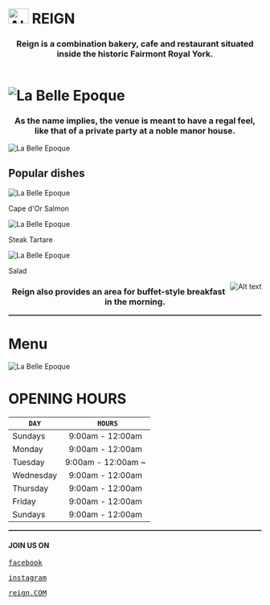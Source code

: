 

# <img src="https://encrypted-tbn0.gstatic.com/images?q=tbn:ANd9GcRtwTaWOdySo70vcQgijoH1RJ5XgQHXlA-dJ86Jd50mXB-wlfYQqMU5huyVWdJW3Ux6aiU&usqp=CAU" alt="Alt text" width="40" height="30">  REIGN 





  <h3 align="center"> 

Reign is a combination bakery, cafe and restaurant situated inside the historic Fairmont Royal York.

 </h3> 

<hr style="height:0px; border:none; color:#333; background-color:#333;">

# ![La Belle Epoque](https://resizer.otstatic.com/v2/photos/wide-huge/3/26520443.jpg)


 

<h3 align="center"> 



As the name implies, the venue is meant to have a regal feel, like that of a private party at a noble manor house. </h3> 


![La Belle Epoque](https://media.blogto.com/listings/20190716-Reign20.jpg?w=2048&cmd=resize_then_crop&height=1365&quality=70 )



## Popular dishes



![La Belle Epoque](https://resizer.otstatic.com/v2/photos/wide-large/1/49209007.jpg )

Cape d'Or Salmon



![La Belle Epoque](https://resizer.otstatic.com/v2/photos/wide-large/1/46835737.jpg )

Steak Tartare



![La Belle Epoque](https://resizer.otstatic.com/v2/photos/wide-large/1/42899162.jpg)

Salad






<img src="https://media.blogto.com/uploads/2019/07/26/1564155291-20190716-Reign21.jpg?w=1400&cmd=resize&height=2500&quality=70" alt="Alt text" align="right">    



<h3 align="center"> 


Reign also provides an area for buffet-style breakfast in the morning.


 </h3> 



<hr style="height:2px; border:none; color:#333; background-color:#333;">

# Menu








![La Belle Epoque](https://cdn6.picryl.com/photo/1949/12/31/the-waldorf-astoria-22a27c-1024.jpg)








# OPENING HOURS

|      `DAY`     |   ` HOURS`   
| ------------- |:-------------:
|   Sundays   |  9:00am - 12:00am 
|   Monday   |      9:00am - 12:00am 
| Tuesday |      9:00am - 12:00am ~
|Wednesday  |      9:00am - 12:00am 
| Thursday  |      9:00am - 12:00am 
| Friday   |      9:00am - 12:00am 
|Sundays  |      9:00am - 12:00am 

<hr style="height:2px; border:none; color:#333; background-color:#333;">

#### JOIN US ON

[<kbd>facebook</kbd>](https://web.facebook.com/ReignRYH/?_rdc=1&_rdr)

[<kbd>instagram</kbd>](https://www.instagram.com/reigntoronto/)

[<kbd>reign.COM</kbd>](https://www.reigntoronto.ca/)

